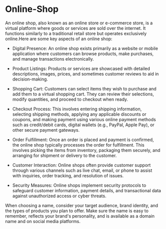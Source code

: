 # Online-Shop
 An online shop, also known as an online store or e-commerce store, is a virtual platform where goods or services are sold over the internet. It functions similarly to a traditional retail store but operates exclusively online.Here are some key aspects of an online shop:
 - Digital Presence: An online shop exists primarily as a website or mobile application where customers can browse products, make purchases, and manage transactions electronically.

 - Product Listings: Products or services are showcased with detailed descriptions, images, prices, and sometimes customer reviews to aid in decision-making.

 - Shopping Cart: Customers can select items they wish to purchase and add them to a virtual shopping cart. They can review their selections, modify quantities, and proceed to checkout when ready.

 - Checkout Process: This involves entering shipping information, selecting shipping methods, applying any applicable discounts or coupons, and making payment using various online payment methods such as credit/debit cards, digital wallets (e.g., PayPal, Apple Pay), or other secure payment gateways.

 - Order Fulfillment: Once an order is placed and payment is confirmed, the online shop typically processes the order for fulfillment. This involves picking the items from inventory, packaging them securely, and arranging for shipment or delivery to the customer.

 - Customer Interaction: Online shops often provide customer support through various channels such as live chat, email, or phone to assist with inquiries, order tracking, and resolution of issues.

 - Security Measures: Online shops implement security protocols to safeguard customer information, payment details, and transactional data against unauthorized access or cyber threats.

When choosing a name, consider your target audience, brand identity, and the types of products you plan to offer. Make sure the name is easy to remember, reflects your brand's personality, and is available as a domain name and on social media platforms.

